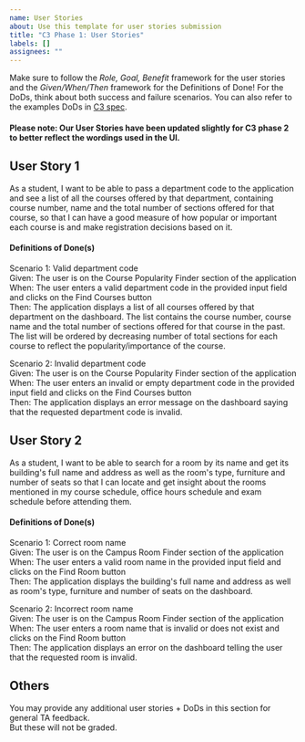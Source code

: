 ```yaml
---
name: User Stories
about: Use this template for user stories submission
title: "C3 Phase 1: User Stories"
labels: []
assignees: ""
---
```


Make sure to follow the *Role, Goal, Benefit* framework for the user stories and the *Given/When/Then* framework for the
Definitions of Done! For the DoDs, think about both success and failure scenarios. You can also refer to the examples 
DoDs in [C3 spec](https://sites.google.com/view/ubc-cpsc310-22w1/project/checkpoint-3#h.8c0lkthf1uae).

#### Please note: Our User Stories have been updated slightly for C3 phase 2 to better reflect the wordings used in the UI. 

## User Story 1
As a student, I want to be able to pass a department code to the application and see a list of all the courses offered 
by that department, containing course number, name and the total number of sections offered for that course, so that I 
can have a good measure of how popular or important each course is and make registration decisions based on it.


#### Definitions of Done(s)
Scenario 1: Valid department code<br/>
Given: The user is on the Course Popularity Finder section of the application<br/>
When: The user enters a valid department code in the provided input field and clicks on the Find Courses button<br/>
Then: The application displays a list of all courses offered by that department on the dashboard. The list contains the 
course number, course name and the total number of sections offered for that course in the past. The list will be ordered
by decreasing number of total sections for each course to reflect the popularity/importance of the course.

Scenario 2: Invalid department code<br/>
Given: The user is on the Course Popularity Finder section of the application<br/>
When: The user enters an invalid or empty department code in the provided input field and clicks on the Find Courses button<br/>
Then: The application displays an error message on the dashboard saying that the requested department code is invalid.


## User Story 2
As a student, I want to be able to search for a room by its name and get its building's full name and address as well as 
the room's type, furniture and number of seats so that I can locate and get insight about the rooms mentioned in my 
course schedule, office hours schedule and exam schedule before attending them.


#### Definitions of Done(s)
Scenario 1: Correct room name<br/>
Given: The user is on the Campus Room Finder section of the application<br/>
When: The user enters a valid room name in the provided input field and clicks on the Find Room button<br/>
Then: The application displays the building's full name and address as well as room's type, furniture and number of seats on the dashboard.

Scenario 2: Incorrect room name<br/>
Given: The user is on the Campus Room Finder section of the application<br/>
When: The user enters a room name that is invalid or does not exist and clicks on the Find Room button<br/>
Then: The application displays an error on the dashboard telling the user that the requested room is invalid.


## Others
You may provide any additional user stories + DoDs in this section for general TA feedback.  
But these will not be graded.
